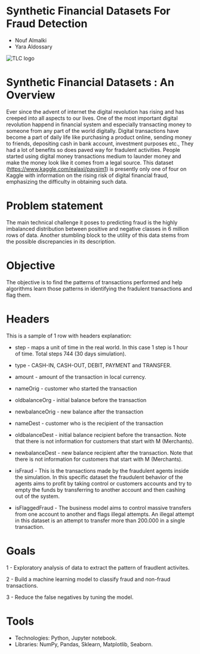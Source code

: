 # Synthetic Financial Datasets For Fraud Detection

* Nouf Almalki
* Yara Aldossary

![TLC logo](https://feedzai.com/aptopees/2020/12/Header_Fraud_Detection_and_Prevention-.jpg)



# Synthetic Financial Datasets : An Overview

Ever since the advent of internet the digital revolution has rising and has creeped into all aspects to our lives. One of the most important digital revolution happend in financial system and especially transacting money to someone from any part of the world digitally. Digital transactions have become a part of daily life like purchasing a product online, sending money to friends, depositing cash in bank account, investment purposes etc., They had a lot of benefits so does paved way for fradulent activities. People started using digital money transactions medium to launder money and make the money look like it comes from a legal source. This dataset (https://www.kaggle.com/ealaxi/paysim1) is presently only one of four on Kaggle with information on the rising risk of digital financial fraud, emphasizing the difficulty in obtaining such data.


# Problem statement

The main technical challenge it poses to predicting fraud is the highly imbalanced distribution between positive and negative classes in 6 million rows of data. Another stumbling block to the utility of this data stems from the possible discrepancies in its description.

# Objective

The objective is to find the patterns of transactions performed and help algorithms learn those patterns in identifying the fradulent transactions and flag them.


# Headers

This is a sample of 1 row with headers explanation:

* step - maps a unit of time in the real world. In this case 1 step is 1 hour of time. Total steps 744 (30 days simulation).

* type - CASH-IN, CASH-OUT, DEBIT, PAYMENT and TRANSFER.

* amount - amount of the transaction in local currency.

* nameOrig - customer who started the transaction

* oldbalanceOrg - initial balance before the transaction

* newbalanceOrig - new balance after the transaction

* nameDest - customer who is the recipient of the transaction

* oldbalanceDest - initial balance recipient before the transaction. Note that there is not information for customers that start with M (Merchants).

* newbalanceDest - new balance recipient after the transaction. Note that there is not information for customers that start with M (Merchants).

* isFraud - This is the transactions made by the fraudulent agents inside the simulation. In this specific dataset the fraudulent behavior of the agents aims to profit by taking control or customers accounts and try to empty the funds by transferring to another account and then cashing out of the system.

* isFlaggedFraud - The business model aims to control massive transfers from one account to another and flags illegal attempts. An illegal attempt in this dataset is an attempt to transfer more than 200.000 in a single transaction.

# Goals

1 - Exploratory analysis of data to extract the pattern of fraudlent activites.

2 - Build a machine learning model to classify fraud and non-fraud transactions.

3 - Reduce the false negatives by tuning the model.

# Tools

* Technologies: Python, Jupyter notebook.
* Libraries: NumPy, Pandas, Sklearn, Matplotlib, Seaborn.

